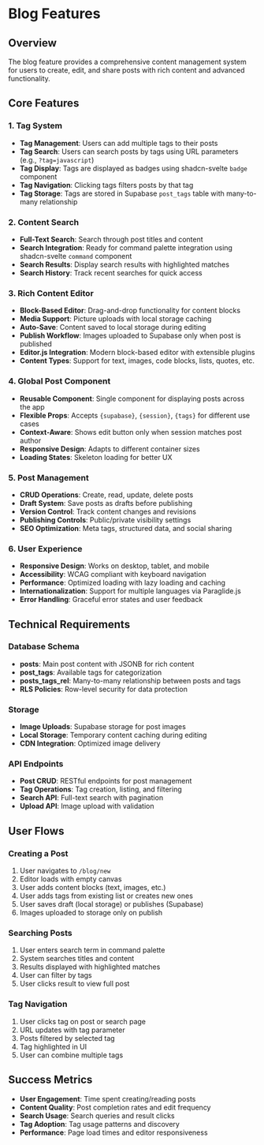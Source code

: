 # Blog Features

## Overview

The blog feature provides a comprehensive content management system for users to create, edit, and share posts with rich content and advanced functionality.

## Core Features

### 1. Tag System

- **Tag Management**: Users can add multiple tags to their posts
- **Tag Search**: Users can search posts by tags using URL parameters (e.g., `?tag=javascript`)
- **Tag Display**: Tags are displayed as badges using shadcn-svelte `badge` component
- **Tag Navigation**: Clicking tags filters posts by that tag
- **Tag Storage**: Tags are stored in Supabase `post_tags` table with many-to-many relationship

### 2. Content Search

- **Full-Text Search**: Search through post titles and content
- **Search Integration**: Ready for command palette integration using shadcn-svelte `command` component
- **Search Results**: Display search results with highlighted matches
- **Search History**: Track recent searches for quick access

### 3. Rich Content Editor

- **Block-Based Editor**: Drag-and-drop functionality for content blocks
- **Media Support**: Picture uploads with local storage caching
- **Auto-Save**: Content saved to local storage during editing
- **Publish Workflow**: Images uploaded to Supabase only when post is published
- **Editor.js Integration**: Modern block-based editor with extensible plugins
- **Content Types**: Support for text, images, code blocks, lists, quotes, etc.

### 4. Global Post Component

- **Reusable Component**: Single component for displaying posts across the app
- **Flexible Props**: Accepts `{supabase}`, `{session}`, `{tags}` for different use cases
- **Context-Aware**: Shows edit button only when session matches post author
- **Responsive Design**: Adapts to different container sizes
- **Loading States**: Skeleton loading for better UX

### 5. Post Management

- **CRUD Operations**: Create, read, update, delete posts
- **Draft System**: Save posts as drafts before publishing
- **Version Control**: Track content changes and revisions
- **Publishing Controls**: Public/private visibility settings
- **SEO Optimization**: Meta tags, structured data, and social sharing

### 6. User Experience

- **Responsive Design**: Works on desktop, tablet, and mobile
- **Accessibility**: WCAG compliant with keyboard navigation
- **Performance**: Optimized loading with lazy loading and caching
- **Internationalization**: Support for multiple languages via Paraglide.js
- **Error Handling**: Graceful error states and user feedback

## Technical Requirements

### Database Schema

- **posts**: Main post content with JSONB for rich content
- **post_tags**: Available tags for categorization
- **posts_tags_rel**: Many-to-many relationship between posts and tags
- **RLS Policies**: Row-level security for data protection

### Storage

- **Image Uploads**: Supabase storage for post images
- **Local Storage**: Temporary content caching during editing
- **CDN Integration**: Optimized image delivery

### API Endpoints

- **Post CRUD**: RESTful endpoints for post management
- **Tag Operations**: Tag creation, listing, and filtering
- **Search API**: Full-text search with pagination
- **Upload API**: Image upload with validation

## User Flows

### Creating a Post

1. User navigates to `/blog/new`
2. Editor loads with empty canvas
3. User adds content blocks (text, images, etc.)
4. User adds tags from existing list or creates new ones
5. User saves draft (local storage) or publishes (Supabase)
6. Images uploaded to storage only on publish

### Searching Posts

1. User enters search term in command palette
2. System searches titles and content
3. Results displayed with highlighted matches
4. User can filter by tags
5. User clicks result to view full post

### Tag Navigation

1. User clicks tag on post or search page
2. URL updates with tag parameter
3. Posts filtered by selected tag
4. Tag highlighted in UI
5. User can combine multiple tags

## Success Metrics

- **User Engagement**: Time spent creating/reading posts
- **Content Quality**: Post completion rates and edit frequency
- **Search Usage**: Search queries and result clicks
- **Tag Adoption**: Tag usage patterns and discovery
- **Performance**: Page load times and editor responsiveness
